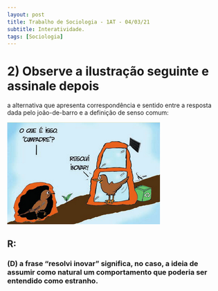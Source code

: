 ```yaml
---
layout: post
title: Trabalho de Sociologia - 1AT - 04/03/21
subtitle: Interatividade.
tags: [Sociologia]
---
```


# 2) Observe a ilustração seguinte e assinale depois 
a alternativa que apresenta correspondência e 
sentido entre a resposta dada pelo joão-de-barro 
e a definição de senso comum:

![](/assets/john-of-barro.png)

## R:

### (D) a frase “resolvi inovar” significa, no caso, a ideia de assumir como natural um comportamento que poderia ser entendido como estranho.
